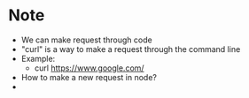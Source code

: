 

# Note

* We can make request through code 
* "curl" is a way to make a request through the command line
* Example:
    * curl https://www.google.com/
* How to make a new request in node? 
* 

